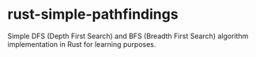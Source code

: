 # rust-simple-pathfindings

Simple DFS (Depth First Search) and BFS (Breadth First Search) algorithm implementation in Rust for learning purposes.
